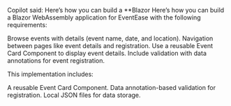 Copilot said: Here’s how you can build a **Blazor
Here’s how you can build a Blazor WebAssembly application for EventEase with the following requirements:

Browse events with details (event name, date, and location).
Navigation between pages like event details and registration.
Use a reusable Event Card Component to display event details.
Include validation with data annotations for event registration.

This implementation includes:

A reusable Event Card Component.
Data annotation-based validation for registration.
Local JSON files for data storage.

